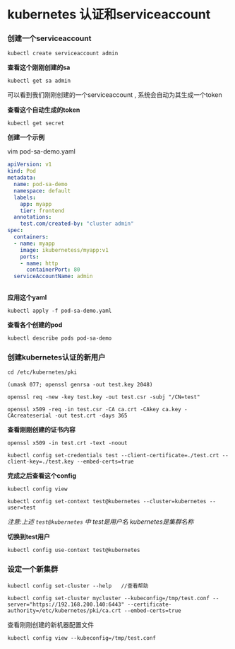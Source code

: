# kubernetes  认证和serviceaccount

### 创建一个serviceaccount

```
kubectl create serviceaccount admin
```

**查看这个刚刚创建的sa**

```
kubectl get sa admin
```

可以看到我们刚刚创建的一个serviceaccount , 系统会自动为其生成一个token

**查看这个自动生成的token**

```
kubectl get secret
```

**创建一个示例**

vim pod-sa-demo.yaml

```yaml
apiVersion: v1
kind: Pod
metadata:
  name: pod-sa-demo
  namespace: default
  labels:
    app: myapp
    tier: frontend
  annotations:
    test.com/created-by: "cluster admin"
spec:
  containers:
  - name: myapp
    image: ikubernetess/myapp:v1
    ports:
    - name: http
      containerPort: 80
  serviceAccountName: admin
  
```

**应用这个yaml**

```
kubectl apply -f pod-sa-demo.yaml
```

**查看各个创建的pod**

```
kubectl describe pods pod-sa-demo
```



### 创建kubernetes认证的新用户

```
cd /etc/kubernetes/pki
```

```
(umask 077; openssl genrsa -out test.key 2048)
```

```
openssl req -new -key test.key -out test.csr -subj "/CN=test"
```

```
openssl x509 -req -in test.csr -CA ca.crt -CAkey ca.key -CAcreateserial -out test.crt -days 365
```

**查看刚刚创建的证书内容**

```
openssl x509 -in test.crt -text -noout
```



```
kubectl config set-credentials test --client-certificate=./test.crt --client-key=./test.key --embed-certs=true
```

**完成之后查看这个config**

```
kubectl config view
```



```
kubectl config set-context test@kubernetes --cluster=kubernetes --user=test
```

*注意:上述 `test@kubernetes` 中 test是用户名 kubernetes是集群名称* 



**切换到test用户**

```
kubectl config use-context test@kubernetes
```



### 设定一个新集群

```
kubectl config set-cluster --help   //查看帮助 
```



```
kubectl config set-cluster mycluster --kubeconfig=/tmp/test.conf --server="https://192.168.200.140:6443" --certificate-authority=/etc/kubernetes/pki/ca.crt --embed-certs=true
```



查看刚刚创建的新机器配置文件

```
kubectl config view --kubeconfig=/tmp/test.conf
```

